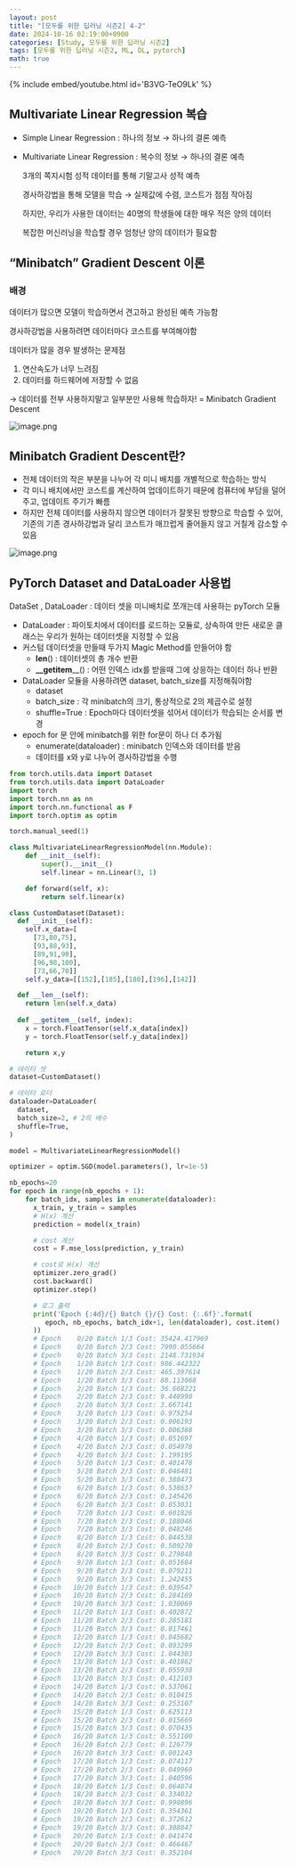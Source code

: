 ```yaml
---
layout: post
title: "[모두를 위한 딥러닝 시즌2] 4-2"
date: 2024-10-16 02:19:00+0900
categories: [Study, 모두를 위한 딥러닝 시즌2]
tags: [모두를 위한 딥러닝 시즌2, ML, DL, pytorch]
math: true
---
```

{% include embed/youtube.html id='B3VG-TeO9Lk' %}  

## Multivariate Linear Regression 복습

- Simple Linear Regression : 하나의 정보 → 하나의 결론 예측
- Multivariate Linear Regression  : 복수의 정보 → 하나의 결론 예측
    
    3개의 쪽지시험 성적 데이터를 통해 기말고사 성적 예측
    
    경사하강법을 통해 모델을 학습 → 실제값에 수렴, 코스트가 점점 작아짐
    
    하지만, 우리가 사용한 데이터는 40명의 학생들에 대한 매우 적은 양의 데이터
    
    복잡한 머신러닝을 학습할 경우 엄청난 양의 데이터가 필요함
    

## “Minibatch” Gradient Descent 이론

### 배경

데이터가 많으면 모델이 학습하면서 견고하고 완성된 예측 가능함

경사하강법을 사용하려면 데이터마다 코스트를 부여해야함

데이터가 많을 경우 발생하는 문제점

1. 연산속도가 너무 느려짐
2. 데이터를 하드웨어에 저장할 수 없음

→ 데이터를 전부 사용하지말고 일부분만 사용해 학습하자! = Minibatch Gradient  Descent 

![image.png](assets/img/posts/deeplearningzerotoall/4-2/image.png)

## Minibatch Gradient  Descent란?

- 전체 데이터의 작은 부분을 나누어 각 미니 배치를 개별적으로 학습하는 방식
- 각 미니 배치에서만 코스트를 계산하여 업데이트하기 때문에 컴퓨터에 부담을 덜어주고, 업데이트 주기가 빠름
- 하지만 전체 데이터를 사용하지 않으면 데이터가 잘못된 방향으로 학습할 수 있어, 기존의 기존 경사하강법과 달리 코스트가 매끄럽게 줄어들지 않고 거칠게 감소할 수 있음

![image.png](assets/img/posts/deeplearningzerotoall/4-2/image%201.png)

## PyTorch Dataset and DataLoader 사용법

DataSet , DataLoader : 데이터 셋을 미니배치로 쪼개는데 사용하는 pyTorch 모듈

- DataLoader : 파이토치에서 데이터를 로드하는 모듈로, 상속하여 만든 새로운 클래스는 우리가 원하는 데이터셋을 지정할 수 있음
- 커스텀 데이터셋을 만들때 두가지 Magic Method를 만들어야 함
    - **__len__**() : 데이터셋의 총 개수 반환
    - **__getitem**__() : 어떤 인덱스 idx를 받을때 그에 상응하는 데이터 하나 반환
- DataLoader 모듈을 사용하려면 dataset, batch_size를 지정해줘야함
    - dataset
    - batch_size : 각 minibatch의 크기, 통상적으로 2의 제곱수로 설정
    - shuffle=True : Epoch마다 데이터셋을 섞어서 데이터가 학습되는 순서를 변경
- epoch for 문 안에 minibatch를 위한 for문이 하나 더 추가됨
    - enumerate(dataloader) : minibatch 인덱스와 데이터를 받음
    - 데이터를 x와 y로 나누어 경사하강법을 수행

```python
from torch.utils.data import Dataset
from torch.utils.data import DataLoader
import torch
import torch.nn as nn
import torch.nn.functional as F
import torch.optim as optim

torch.manual_seed(1)

class MultivariateLinearRegressionModel(nn.Module):
    def __init__(self):
        super().__init__()
        self.linear = nn.Linear(3, 1)

    def forward(self, x):
        return self.linear(x)

class CustomDataset(Dataset):
  def __init__(self):
    self.x_data=[
      [73,80,75],
      [93,88,93],
      [89,91,90],
      [96,98,100],
      [73,66,70]]
    self.y_data=[[152],[185],[180],[196],[142]]

  def __len__(self):
    return len(self.x_data)
  
  def __getitem__(self, index):
    x = torch.FloatTensor(self.x_data[index])
    y = torch.FloatTensor(self.y_data[index])

    return x,y

# 데이터 셋
dataset=CustomDataset() 

# 데이터 로더
dataloader=DataLoader(
  dataset,
  batch_size=2, # 2의 배수
  shuffle=True,
)

model = MultivariateLinearRegressionModel()

optimizer = optim.SGD(model.parameters(), lr=1e-5)

nb_epochs=20
for epoch in range(nb_epochs + 1):
    for batch_idx, samples in enumerate(dataloader):
      x_train, y_train = samples
      # H(x) 계산
      prediction = model(x_train)

      # cost 계산
      cost = F.mse_loss(prediction, y_train)

      # cost로 H(x) 개선
      optimizer.zero_grad()
      cost.backward()
      optimizer.step()

      # 로그 출력
      print('Epoch {:4d}/{} Batch {}/{} Cost: {:.6f}'.format(
         epoch, nb_epochs, batch_idx+1, len(dataloader), cost.item() 
      ))
      # Epoch    0/20 Batch 1/3 Cost: 35424.417969
      # Epoch    0/20 Batch 2/3 Cost: 7990.055664
      # Epoch    0/20 Batch 3/3 Cost: 2148.731934
      # Epoch    1/20 Batch 1/3 Cost: 986.442322
      # Epoch    1/20 Batch 2/3 Cost: 465.397614
      # Epoch    1/20 Batch 3/3 Cost: 88.113068
      # Epoch    2/20 Batch 1/3 Cost: 36.668221
      # Epoch    2/20 Batch 2/3 Cost: 9.448990
      # Epoch    2/20 Batch 3/3 Cost: 3.667141
      # Epoch    3/20 Batch 1/3 Cost: 0.975254
      # Epoch    3/20 Batch 2/3 Cost: 0.906193
      # Epoch    3/20 Batch 3/3 Cost: 0.006388
      # Epoch    4/20 Batch 1/3 Cost: 0.051697
      # Epoch    4/20 Batch 2/3 Cost: 0.054978
      # Epoch    4/20 Batch 3/3 Cost: 1.199195
      # Epoch    5/20 Batch 1/3 Cost: 0.401478
      # Epoch    5/20 Batch 2/3 Cost: 0.046481
      # Epoch    5/20 Batch 3/3 Cost: 0.388473
      # Epoch    6/20 Batch 1/3 Cost: 0.538637
      # Epoch    6/20 Batch 2/3 Cost: 0.145426
      # Epoch    6/20 Batch 3/3 Cost: 0.053031
      # Epoch    7/20 Batch 1/3 Cost: 0.601826
      # Epoch    7/20 Batch 2/3 Cost: 0.188046
      # Epoch    7/20 Batch 3/3 Cost: 0.048246
      # Epoch    8/20 Batch 1/3 Cost: 0.044538
      # Epoch    8/20 Batch 2/3 Cost: 0.509270
      # Epoch    8/20 Batch 3/3 Cost: 0.279848
      # Epoch    9/20 Batch 1/3 Cost: 0.051684
      # Epoch    9/20 Batch 2/3 Cost: 0.079211
      # Epoch    9/20 Batch 3/3 Cost: 1.242455
      # Epoch   10/20 Batch 1/3 Cost: 0.039547
      # Epoch   10/20 Batch 2/3 Cost: 0.284169
      # Epoch   10/20 Batch 3/3 Cost: 1.030069
      # Epoch   11/20 Batch 1/3 Cost: 0.402872
      # Epoch   11/20 Batch 2/3 Cost: 0.285181
      # Epoch   11/20 Batch 3/3 Cost: 0.017461
      # Epoch   12/20 Batch 1/3 Cost: 0.045682
      # Epoch   12/20 Batch 2/3 Cost: 0.093299
      # Epoch   12/20 Batch 3/3 Cost: 1.044303
      # Epoch   13/20 Batch 1/3 Cost: 0.401862
      # Epoch   13/20 Batch 2/3 Cost: 0.055938
      # Epoch   13/20 Batch 3/3 Cost: 0.412103
      # Epoch   14/20 Batch 1/3 Cost: 0.537061
      # Epoch   14/20 Batch 2/3 Cost: 0.010415
      # Epoch   14/20 Batch 3/3 Cost: 0.253107
      # Epoch   15/20 Batch 1/3 Cost: 0.625113
      # Epoch   15/20 Batch 2/3 Cost: 0.015669
      # Epoch   15/20 Batch 3/3 Cost: 0.070435
      # Epoch   16/20 Batch 1/3 Cost: 0.551100
      # Epoch   16/20 Batch 2/3 Cost: 0.126779
      # Epoch   16/20 Batch 3/3 Cost: 0.001243
      # Epoch   17/20 Batch 1/3 Cost: 0.074117
      # Epoch   17/20 Batch 2/3 Cost: 0.049969
      # Epoch   17/20 Batch 3/3 Cost: 1.040596
      # Epoch   18/20 Batch 1/3 Cost: 0.064074
      # Epoch   18/20 Batch 2/3 Cost: 0.334032
      # Epoch   18/20 Batch 3/3 Cost: 0.990896
      # Epoch   19/20 Batch 1/3 Cost: 0.354361
      # Epoch   19/20 Batch 2/3 Cost: 0.372612
      # Epoch   19/20 Batch 3/3 Cost: 0.308847
      # Epoch   20/20 Batch 1/3 Cost: 0.041474
      # Epoch   20/20 Batch 2/3 Cost: 0.466467
      # Epoch   20/20 Batch 3/3 Cost: 0.352104
```
